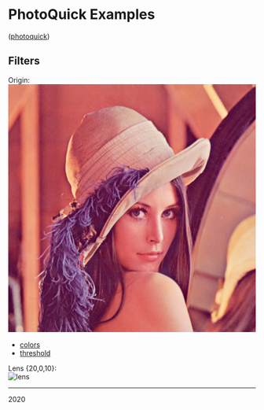 # PhotoQuick Examples

([photoquick](https://github.com/ImageProcessing-ElectronicPublications/photoquick))

## Filters

Origin:  
![orig](../../orig/lena.png)

* [colors](./colors)
* [threshold](./threshold)

Lens {20,0,10}:  
![lens](./lena.lens.20.0.10.png)

----

2020
